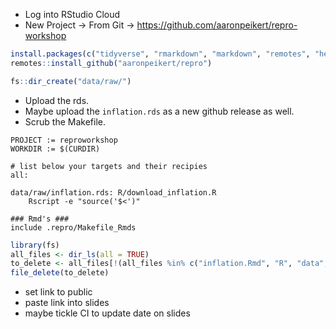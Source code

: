 - Log into RStudio Cloud
- New Project → From Git → <https://github.com/aaronpeikert/repro-workshop>

```r
install.packages(c("tidyverse", "rmarkdown", "markdown", "remotes", "here", "reticulate", "remotes", "shiny"))
remotes::install_github("aaronpeikert/repro")
```

```r
fs::dir_create("data/raw/")
```

 - Upload the rds.
 - Maybe upload the `inflation.rds` as a new github release as well.
 - Scrub the Makefile.
 
```
PROJECT := reproworkshop
WORKDIR := $(CURDIR)

# list below your targets and their recipies
all:

data/raw/inflation.rds: R/download_inflation.R
	Rscript -e "source('$<')"

### Rmd's ###
include .repro/Makefile_Rmds

```

```r
library(fs)
all_files <- dir_ls(all = TRUE)
to_delete <- all_files[!(all_files %in% c("inflation.Rmd", "R", "data", "Makefile", "repro-workshop.Rproj", ".gitignore"))]
file_delete(to_delete)
```
 - set link to public
 - paste link into slides
 - maybe tickle CI to update date on slides
